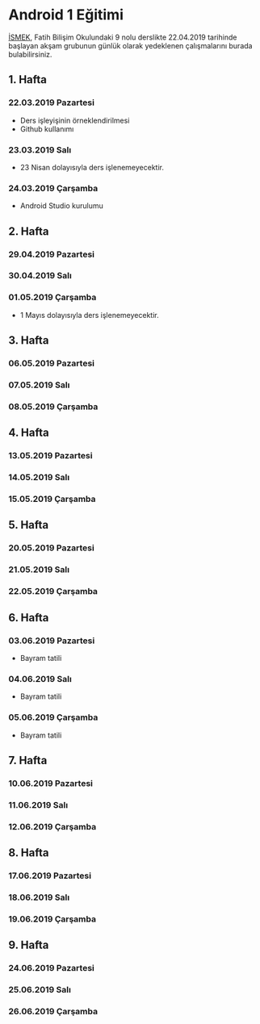 # Android 1 Eğitimi

[İSMEK](https://ismek.istanbul), Fatih Bilişim Okulundaki 9 nolu derslikte 22.04.2019 tarihinde başlayan akşam grubunun günlük olarak yedeklenen çalışmalarını burada bulabilirsiniz.

## 1. Hafta
### 22.03.2019 Pazartesi
- Ders işleyişinin örneklendirilmesi
- Github kullanımı
### 23.03.2019 Salı
- 23 Nisan dolayısıyla ders işlenemeyecektir.
### 24.03.2019 Çarşamba
- Android Studio kurulumu

## 2. Hafta
### 29.04.2019 Pazartesi
### 30.04.2019 Salı
### 01.05.2019 Çarşamba
- 1 Mayıs dolayısıyla ders işlenemeyecektir.

## 3. Hafta
### 06.05.2019 Pazartesi
### 07.05.2019 Salı
### 08.05.2019 Çarşamba

## 4. Hafta
### 13.05.2019 Pazartesi
### 14.05.2019 Salı
### 15.05.2019 Çarşamba

## 5. Hafta
### 20.05.2019 Pazartesi
### 21.05.2019 Salı
### 22.05.2019 Çarşamba

## 6. Hafta
### 03.06.2019 Pazartesi
- Bayram tatili
### 04.06.2019 Salı
- Bayram tatili
### 05.06.2019 Çarşamba
- Bayram tatili

## 7. Hafta
### 10.06.2019 Pazartesi
### 11.06.2019 Salı
### 12.06.2019 Çarşamba

## 8. Hafta
### 17.06.2019 Pazartesi
### 18.06.2019 Salı
### 19.06.2019 Çarşamba

## 9. Hafta
### 24.06.2019 Pazartesi
### 25.06.2019 Salı
### 26.06.2019 Çarşamba



